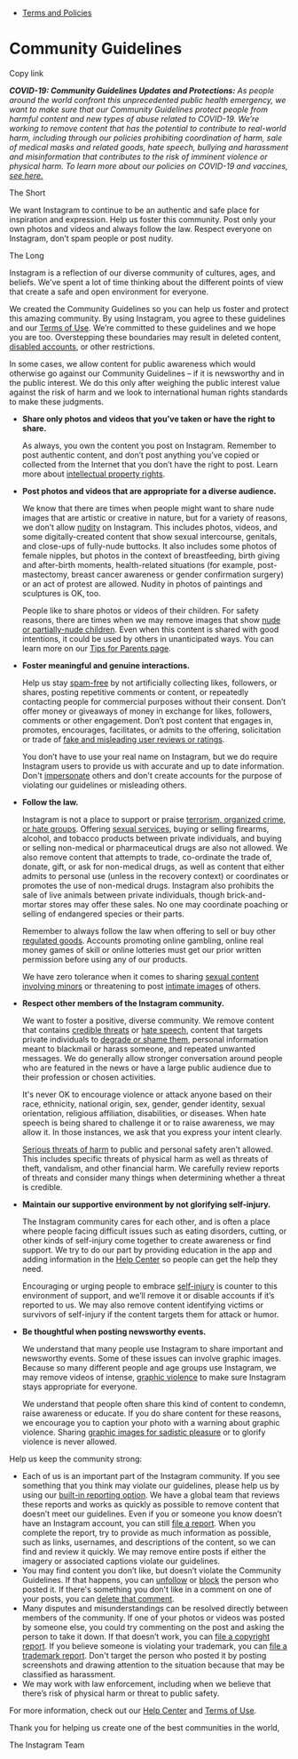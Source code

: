 *   [Terms and Policies](https://help.instagram.com/1417489251945243/?helpref=breadcrumb)

Community Guidelines
====================

Copy link

_**COVID-19: Community Guidelines Updates and Protections:** As people around the world confront this unprecedented public health emergency, we want to make sure that our Community Guidelines protect people from harmful content and new types of abuse related to COVID-19. We’re working to remove content that has the potential to contribute to real-world harm, including through our policies prohibiting coordination of harm, sale of medical masks and related goods, hate speech, bullying and harassment and misinformation that contributes to the risk of imminent violence or physical harm. To learn more about our policies on COVID-19 and vaccines, [see here.](https://help.instagram.com/697825587576762?helpref=faq_content)_

The Short

We want Instagram to continue to be an authentic and safe place for inspiration and expression. Help us foster this community. Post only your own photos and videos and always follow the law. Respect everyone on Instagram, don’t spam people or post nudity.

The Long

Instagram is a reflection of our diverse community of cultures, ages, and beliefs. We’ve spent a lot of time thinking about the different points of view that create a safe and open environment for everyone.

We created the Community Guidelines so you can help us foster and protect this amazing community. By using Instagram, you agree to these guidelines and our [Terms of Use](https://www.instagram.com/legal/terms). We’re committed to these guidelines and we hope you are too. Overstepping these boundaries may result in deleted content, [disabled accounts](https://help.instagram.com/366993040048856?helpref=faq_content), or other restrictions.

In some cases, we allow content for public awareness which would otherwise go against our Community Guidelines – if it is newsworthy and in the public interest. We do this only after weighing the public interest value against the risk of harm and we look to international human rights standards to make these judgments.

*   **Share only photos and videos that you’ve taken or have the right to share.**
    
    As always, you own the content you post on Instagram. Remember to post authentic content, and don’t post anything you’ve copied or collected from the Internet that you don’t have the right to post. Learn more about [intellectual property rights](https://help.instagram.com/126382350847838?helpref=faq_content).
    
*   **Post photos and videos that are appropriate for a diverse audience.**
    
    We know that there are times when people might want to share nude images that are artistic or creative in nature, but for a variety of reasons, we don’t allow [nudity](https://l.instagram.com/?u=https%3A%2F%2Fwww.facebook.com%2Fcommunitystandards%2Fadult_nudity_sexual_activity&e=AT2rXkDg8kXm6OkY9_qz8Kjj_p8uAFtBF0cjWKoXABZFRSKC-jxss7x7QN4p6Q4T4N_hAYvpvWCYkJF_9iADFkZFB0vvfn3V9r6uVZC86H3y5XMx6E-b0GhnrUxRox-Hwa4OOVHbokE32LdH1MK2_X2wwez8eox47u-EQA) on Instagram. This includes photos, videos, and some digitally-created content that show sexual intercourse, genitals, and close-ups of fully-nude buttocks. It also includes some photos of female nipples, but photos in the context of breastfeeding, birth giving and after-birth moments, health-related situations (for example, post-mastectomy, breast cancer awareness or gender confirmation surgery) or an act of protest are allowed. Nudity in photos of paintings and sculptures is OK, too.
    
    People like to share photos or videos of their children. For safety reasons, there are times when we may remove images that show [nude or partially-nude children](https://l.instagram.com/?u=https%3A%2F%2Fwww.facebook.com%2Fcommunitystandards%2Fchild_nudity_sexual_exploitation&e=AT2rXkDg8kXm6OkY9_qz8Kjj_p8uAFtBF0cjWKoXABZFRSKC-jxss7x7QN4p6Q4T4N_hAYvpvWCYkJF_9iADFkZFB0vvfn3V9r6uVZC86H3y5XMx6E-b0GhnrUxRox-Hwa4OOVHbokE32LdH1MK2_X2wwez8eox47u-EQA). Even when this content is shared with good intentions, it could be used by others in unanticipated ways. You can learn more on our [Tips for Parents page](https://help.instagram.com/154475974694511/?helpref=faq_content).
    
*   **Foster meaningful and genuine interactions.**
    
    Help us stay [spam-free](https://l.instagram.com/?u=https%3A%2F%2Fwww.facebook.com%2Fcommunitystandards%2Fspam&e=AT2rXkDg8kXm6OkY9_qz8Kjj_p8uAFtBF0cjWKoXABZFRSKC-jxss7x7QN4p6Q4T4N_hAYvpvWCYkJF_9iADFkZFB0vvfn3V9r6uVZC86H3y5XMx6E-b0GhnrUxRox-Hwa4OOVHbokE32LdH1MK2_X2wwez8eox47u-EQA) by not artificially collecting likes, followers, or shares, posting repetitive comments or content, or repeatedly contacting people for commercial purposes without their consent. Don’t offer money or giveaways of money in exchange for likes, followers, comments or other engagement. Don’t post content that engages in, promotes, encourages, facilitates, or admits to the offering, solicitation or trade of [fake and misleading user reviews or ratings](https://l.instagram.com/?u=https%3A%2F%2Fwww.facebook.com%2Fcommunitystandards%2Ffraud_deception&e=AT2rXkDg8kXm6OkY9_qz8Kjj_p8uAFtBF0cjWKoXABZFRSKC-jxss7x7QN4p6Q4T4N_hAYvpvWCYkJF_9iADFkZFB0vvfn3V9r6uVZC86H3y5XMx6E-b0GhnrUxRox-Hwa4OOVHbokE32LdH1MK2_X2wwez8eox47u-EQA).
    
    You don’t have to use your real name on Instagram, but we do require Instagram users to provide us with accurate and up to date information. Don't [impersonate](https://l.instagram.com/?u=https%3A%2F%2Fwww.facebook.com%2Fcommunitystandards%2Fmisrepresentation&e=AT2rXkDg8kXm6OkY9_qz8Kjj_p8uAFtBF0cjWKoXABZFRSKC-jxss7x7QN4p6Q4T4N_hAYvpvWCYkJF_9iADFkZFB0vvfn3V9r6uVZC86H3y5XMx6E-b0GhnrUxRox-Hwa4OOVHbokE32LdH1MK2_X2wwez8eox47u-EQA) others and don't create accounts for the purpose of violating our guidelines or misleading others.
    
*   **Follow the law.**
    
    Instagram is not a place to support or praise [terrorism, organized crime, or hate groups](https://l.instagram.com/?u=https%3A%2F%2Fwww.facebook.com%2Fcommunitystandards%2Fdangerous_individuals_organizations&e=AT2rXkDg8kXm6OkY9_qz8Kjj_p8uAFtBF0cjWKoXABZFRSKC-jxss7x7QN4p6Q4T4N_hAYvpvWCYkJF_9iADFkZFB0vvfn3V9r6uVZC86H3y5XMx6E-b0GhnrUxRox-Hwa4OOVHbokE32LdH1MK2_X2wwez8eox47u-EQA). Offering [sexual services](https://l.instagram.com/?u=https%3A%2F%2Fwww.facebook.com%2Fcommunitystandards%2Fsexual_solicitation&e=AT2rXkDg8kXm6OkY9_qz8Kjj_p8uAFtBF0cjWKoXABZFRSKC-jxss7x7QN4p6Q4T4N_hAYvpvWCYkJF_9iADFkZFB0vvfn3V9r6uVZC86H3y5XMx6E-b0GhnrUxRox-Hwa4OOVHbokE32LdH1MK2_X2wwez8eox47u-EQA), buying or selling firearms, alcohol, and tobacco products between private individuals, and buying or selling non-medical or pharmaceutical drugs are also not allowed. We also remove content that attempts to trade, co-ordinate the trade of, donate, gift, or ask for non-medical drugs, as well as content that either admits to personal use (unless in the recovery context) or coordinates or promotes the use of non-medical drugs. Instagram also prohibits the sale of live animals between private individuals, though brick-and-mortar stores may offer these sales. No one may coordinate poaching or selling of endangered species or their parts.
    
    Remember to always follow the law when offering to sell or buy other [regulated goods](https://l.instagram.com/?u=https%3A%2F%2Fwww.facebook.com%2Fcommunitystandards%2Fregulated_goods&e=AT2rXkDg8kXm6OkY9_qz8Kjj_p8uAFtBF0cjWKoXABZFRSKC-jxss7x7QN4p6Q4T4N_hAYvpvWCYkJF_9iADFkZFB0vvfn3V9r6uVZC86H3y5XMx6E-b0GhnrUxRox-Hwa4OOVHbokE32LdH1MK2_X2wwez8eox47u-EQA). Accounts promoting online gambling, online real money games of skill or online lotteries must get our prior written permission before using any of our products.
    
    We have zero tolerance when it comes to sharing [sexual content involving minors](https://l.instagram.com/?u=https%3A%2F%2Fwww.facebook.com%2Fcommunitystandards%2Fchild_nudity_sexual_exploitation&e=AT2rXkDg8kXm6OkY9_qz8Kjj_p8uAFtBF0cjWKoXABZFRSKC-jxss7x7QN4p6Q4T4N_hAYvpvWCYkJF_9iADFkZFB0vvfn3V9r6uVZC86H3y5XMx6E-b0GhnrUxRox-Hwa4OOVHbokE32LdH1MK2_X2wwez8eox47u-EQA) or threatening to post [intimate images](https://l.instagram.com/?u=https%3A%2F%2Fwww.facebook.com%2Fcommunitystandards%2Fsexual_exploitation_adults&e=AT2rXkDg8kXm6OkY9_qz8Kjj_p8uAFtBF0cjWKoXABZFRSKC-jxss7x7QN4p6Q4T4N_hAYvpvWCYkJF_9iADFkZFB0vvfn3V9r6uVZC86H3y5XMx6E-b0GhnrUxRox-Hwa4OOVHbokE32LdH1MK2_X2wwez8eox47u-EQA) of others.
    
*   **Respect other members of the Instagram community.**
    
    We want to foster a positive, diverse community. We remove content that contains [credible threats](https://l.instagram.com/?u=https%3A%2F%2Fwww.facebook.com%2Fcommunitystandards%2Fcredible_violence&e=AT2rXkDg8kXm6OkY9_qz8Kjj_p8uAFtBF0cjWKoXABZFRSKC-jxss7x7QN4p6Q4T4N_hAYvpvWCYkJF_9iADFkZFB0vvfn3V9r6uVZC86H3y5XMx6E-b0GhnrUxRox-Hwa4OOVHbokE32LdH1MK2_X2wwez8eox47u-EQA) or [hate speech](https://l.instagram.com/?u=https%3A%2F%2Fwww.facebook.com%2Fcommunitystandards%2Fhate_speech&e=AT2rXkDg8kXm6OkY9_qz8Kjj_p8uAFtBF0cjWKoXABZFRSKC-jxss7x7QN4p6Q4T4N_hAYvpvWCYkJF_9iADFkZFB0vvfn3V9r6uVZC86H3y5XMx6E-b0GhnrUxRox-Hwa4OOVHbokE32LdH1MK2_X2wwez8eox47u-EQA), content that targets private individuals to [degrade or shame them](https://l.instagram.com/?u=https%3A%2F%2Fwww.facebook.com%2Fcommunitystandards%2Fbullying&e=AT2rXkDg8kXm6OkY9_qz8Kjj_p8uAFtBF0cjWKoXABZFRSKC-jxss7x7QN4p6Q4T4N_hAYvpvWCYkJF_9iADFkZFB0vvfn3V9r6uVZC86H3y5XMx6E-b0GhnrUxRox-Hwa4OOVHbokE32LdH1MK2_X2wwez8eox47u-EQA), personal information meant to blackmail or harass someone, and repeated unwanted messages. We do generally allow stronger conversation around people who are featured in the news or have a large public audience due to their profession or chosen activities.
    
    It's never OK to encourage violence or attack anyone based on their race, ethnicity, national origin, sex, gender, gender identity, sexual orientation, religious affiliation, disabilities, or diseases. When hate speech is being shared to challenge it or to raise awareness, we may allow it. In those instances, we ask that you express your intent clearly.
    
    [Serious threats of harm](https://l.instagram.com/?u=https%3A%2F%2Fwww.facebook.com%2Fcommunitystandards%2Fcredible_violence&e=AT2rXkDg8kXm6OkY9_qz8Kjj_p8uAFtBF0cjWKoXABZFRSKC-jxss7x7QN4p6Q4T4N_hAYvpvWCYkJF_9iADFkZFB0vvfn3V9r6uVZC86H3y5XMx6E-b0GhnrUxRox-Hwa4OOVHbokE32LdH1MK2_X2wwez8eox47u-EQA) to public and personal safety aren't allowed. This includes specific threats of physical harm as well as threats of theft, vandalism, and other financial harm. We carefully review reports of threats and consider many things when determining whether a threat is credible.
    
*   **Maintain our supportive environment by not glorifying self-injury.**
    
    The Instagram community cares for each other, and is often a place where people facing difficult issues such as eating disorders, cutting, or other kinds of self-injury come together to create awareness or find support. We try to do our part by providing education in the app and adding information in the [Help Center](https://help.instagram.com/) so people can get the help they need.
    
    Encouraging or urging people to embrace [self-injury](https://l.instagram.com/?u=https%3A%2F%2Fwww.facebook.com%2Fcommunitystandards%2Fsuicide_self_injury_violence&e=AT2rXkDg8kXm6OkY9_qz8Kjj_p8uAFtBF0cjWKoXABZFRSKC-jxss7x7QN4p6Q4T4N_hAYvpvWCYkJF_9iADFkZFB0vvfn3V9r6uVZC86H3y5XMx6E-b0GhnrUxRox-Hwa4OOVHbokE32LdH1MK2_X2wwez8eox47u-EQA) is counter to this environment of support, and we’ll remove it or disable accounts if it’s reported to us. We may also remove content identifying victims or survivors of self-injury if the content targets them for attack or humor.
    
*   **Be thoughtful when posting newsworthy events.**
    
    We understand that many people use Instagram to share important and newsworthy events. Some of these issues can involve graphic images. Because so many different people and age groups use Instagram, we may remove videos of intense, [graphic violence](https://l.instagram.com/?u=https%3A%2F%2Fwww.facebook.com%2Fcommunitystandards%2Fgraphic_violence&e=AT2rXkDg8kXm6OkY9_qz8Kjj_p8uAFtBF0cjWKoXABZFRSKC-jxss7x7QN4p6Q4T4N_hAYvpvWCYkJF_9iADFkZFB0vvfn3V9r6uVZC86H3y5XMx6E-b0GhnrUxRox-Hwa4OOVHbokE32LdH1MK2_X2wwez8eox47u-EQA) to make sure Instagram stays appropriate for everyone.
    
    We understand that people often share this kind of content to condemn, raise awareness or educate. If you do share content for these reasons, we encourage you to caption your photo with a warning about graphic violence. Sharing [graphic images for sadistic pleasure](https://l.instagram.com/?u=https%3A%2F%2Fwww.facebook.com%2Fcommunitystandards%2Fcruel_insensitive&e=AT2rXkDg8kXm6OkY9_qz8Kjj_p8uAFtBF0cjWKoXABZFRSKC-jxss7x7QN4p6Q4T4N_hAYvpvWCYkJF_9iADFkZFB0vvfn3V9r6uVZC86H3y5XMx6E-b0GhnrUxRox-Hwa4OOVHbokE32LdH1MK2_X2wwez8eox47u-EQA) or to glorify violence is never allowed.
    

Help us keep the community strong:

*   Each of us is an important part of the Instagram community. If you see something that you think may violate our guidelines, please help us by using our [built-in reporting option](https://help.instagram.com/165828726894770?helpref=faq_content). We have a global team that reviews these reports and works as quickly as possible to remove content that doesn’t meet our guidelines. Even if you or someone you know doesn’t have an Instagram account, you can still [file a report](https://help.instagram.com/contact/383679321740945). When you complete the report, try to provide as much information as possible, such as links, usernames, and descriptions of the content, so we can find and review it quickly. We may remove entire posts if either the imagery or associated captions violate our guidelines.
*   You may find content you don’t like, but doesn’t violate the Community Guidelines. If that happens, you can [unfollow](https://help.instagram.com/286340048138725?helpref=faq_content) or [block](https://help.instagram.com/426700567389543/?helpref=faq_content) the person who posted it. If there's something you don't like in a comment on one of your posts, you can [delete that comment](https://help.instagram.com/289098941190483?helpref=faq_content).
*   Many disputes and misunderstandings can be resolved directly between members of the community. If one of your photos or videos was posted by someone else, you could try commenting on the post and asking the person to take it down. If that doesn’t work, you can [file a copyright report](https://help.instagram.com/126382350847838?helpref=faq_content). If you believe someone is violating your trademark, you can [file a trademark report](https://help.instagram.com/222826637847963?helpref=faq_content). Don't target the person who posted it by posting screenshots and drawing attention to the situation because that may be classified as harassment.
*   We may work with law enforcement, including when we believe that there’s risk of physical harm or threat to public safety.

For more information, check out our [Help Center](https://help.instagram.com/) and [Terms of Use](https://l.instagram.com/?u=http%3A%2F%2Finstagram.com%2Flegal%2Fterms%2F%23&e=AT2rXkDg8kXm6OkY9_qz8Kjj_p8uAFtBF0cjWKoXABZFRSKC-jxss7x7QN4p6Q4T4N_hAYvpvWCYkJF_9iADFkZFB0vvfn3V9r6uVZC86H3y5XMx6E-b0GhnrUxRox-Hwa4OOVHbokE32LdH1MK2_X2wwez8eox47u-EQA).

Thank you for helping us create one of the best communities in the world,

The Instagram Team